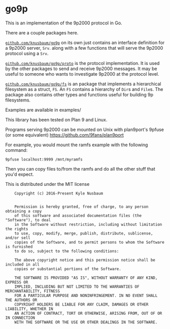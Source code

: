# go9p
This is an implementation of the 9p2000 protocol in Go.

There are a couple packages here.

[`github.com/knusbaum/go9p`](http://godoc.org/github.com/knusbaum/go9p) on its own just contains an interface definition for a 9p2000 server, `Srv`.
along with a few functions that will serve the 9p2000 protocol using a `Srv`.

[`github.com/knusbaum/go9p/proto`](http://godoc.org/github.com/knusbaum/go9p/proto) is the protocol implementation. It is used by the other packages to
send and receive 9p2000 messages. It may be useful to someone who wants to investigate 9p2000 at the
protocol level.

[`github.com/knusbaum/go9p/fs`](http://godoc.org/github.com/knusbaum/go9p/fs) is an package that implements a hierarchical filesystem as a struct, `FS`.
An `FS` contains a hierarchy of `Dir`s and `File`s. The package also contains other types and functions 
useful for building 9p filesystems.

Examples are available in examples/

This library has been tested on Plan 9 and Linux.

Programs serving 9p2000 can be mounted on Unix with plan9port's 9pfuse (or some equivalent)
https://github.com/9fans/plan9port

For example, you would mount the ramfs example with the following command:
```
9pfuse localhost:9999 /mnt/myramfs
```
Then you can copy files to/from the ramfs and do all the other stuff that you'd expect.

This is distributed under the MIT license

```
    Copyright (c) 2016-Present Kyle Nusbaum


    Permission is hereby granted, free of charge, to any person obtaining a copy
    of this software and associated documentation files (the "Software"), to deal
    in the Software without restriction, including without limitation the rights
    to use, copy, modify, merge, publish, distribute, sublicense, and/or sell
    copies of the Software, and to permit persons to whom the Software is furnished
    to do so, subject to the following conditions:

    The above copyright notice and this permission notice shall be included in all
    copies or substantial portions of the Software.

    THE SOFTWARE IS PROVIDED "AS IS", WITHOUT WARRANTY OF ANY KIND, EXPRESS OR
    IMPLIED, INCLUDING BUT NOT LIMITED TO THE WARRANTIES OF MERCHANTABILITY, FITNESS
    FOR A PARTICULAR PURPOSE AND NONINFRINGEMENT. IN NO EVENT SHALL THE AUTHORS OR
    COPYRIGHT HOLDERS BE LIABLE FOR ANY CLAIM, DAMAGES OR OTHER LIABILITY, WHETHER IN
    AN ACTION OF CONTRACT, TORT OR OTHERWISE, ARISING FROM, OUT OF OR IN CONNECTION
    WITH THE SOFTWARE OR THE USE OR OTHER DEALINGS IN THE SOFTWARE.

```